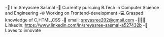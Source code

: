 -👋 I'm Sreyasree Sasmal
-🔰 Currently pursuing B.Tech in Computer Science and Engineering
-🌐 Working on Frontend-development
-💻 Grasped knowledge of C,HTML,CSS
-📧 email: sreyasree202@gmail.com
-👩🏻‍💻 Linkedin: https://www.linkedin.com/in/sreyasree-sasmal-a527432b
-💞️ Loves to innovate
